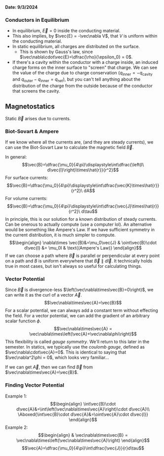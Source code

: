 **Date: 9/3/2024**

### Conductors in Equilibrium
 - In equilibrium, $\vec{E}=0$ inside the conducting material.
 - This also implies, by $\vec{E} = -\vec\nabla V$, that $V$ is uniform within the conducting material.
 - In static equilibrium, all charges are distributed on the surface.
	 - This is shown by Gauss's law, since $\vec\nabla\cdot\vec{E}=\dfrac{\rho}{\epsilon_0} = 0$.
 - If there's a cavity within the conductor with a charge inside, an induced charge forms on the inner surface to "screen" that charge. We can see the value of the charge due to charge conservation $(q_\text{inner}=-q_\text{cavity}$ and $q_\text{outer}-q_\text{inner}=q_\text{net})$, but you can't tell anything about the distribution of the charge from the outside because of the conductor that screens the cavity.

## Magnetostatics
Static $\vec{B}$ arises due to currents.

### Biot-Sovart & Ampere
If we know where all the currents are, (and they are steady currents), we can use the Biot-Sovart Law to calculate the magnetic field $\vec{B}$.

In general:
$$\vec{B}=\dfrac{\mu_0}{4\pi}\displaystyle\int\dfrac{\left(I\ d\vec{l}\right)\times\hat{r}}{r^2}$$
For surface currents:
$$\vec{B}=\dfrac{\mu_0}{4\pi}\displaystyle\int\dfrac{\vec{K}\times\hat{r}}{r^2}\ dA$$
For volume currents:
$$\vec{B}=\dfrac{\mu_0}{4\pi}\displaystyle\int\dfrac{\vec{J}\times\hat{r}}{r^2}\ d\tau$$
In principle, this is our solution for a known distribution of steady currents.
Can be onerous to actually compute (use a computer lol).
An alternative would be something like Ampere's Law. If we have sufficient symmetry in the current distribution, it is much simpler to compute.
$$\begin{align}
\nabla\times \vec{B}&=\mu_0\vec{J} & \oint\vec{B}\cdot d\vec{l} &= \mu_0I & \text{(Ampere's Law)}
\end{align}$$
If we can choose a path where $\vec B$ is parallel or perpendicular at every point on a path and $B$ is uniform everywhere that $\vec{B}\parallel d\vec{l}$.
It technically holds true in most cases, but isn't always so useful for calculating things.

### Vector Potential
Since $\vec{B}$ is divergence-less $\left(\vec\nabla\times\vec{B}=0\right)$, we can write it as the curl of a vector $\vec{A}$.
$$\vec\nabla\times\vec{A}=\vec{B}$$
For a scalar potential, we can always add a constant term without effecting the field.
For a vector potential, we can add the gradient of an arbitrary scalar function $\phi$.
$$\vec\nabla\times\vec{A} = \vec\nabla\times\left(\vec{A}+\vec\nabla\phi\right)$$
This flexibility is called *gauge symmetry*. We'll return to this later in the semester.
In statics, we typically use the *coulomb gauge*, defined as $\vec\nabla\cdot\vec{A}=0$.
This is identical to saying that $\vec\nabla^2\phi = 0$, which looks very familiar...

If we can get $\vec{A}$, then we can find $\vec{B}$ from $\vec\nabla\times\vec{A}=\vec{B}$.

### Finding Vector Potential
Example 1:
$$\begin{align}
\int\vec{B}\cdot d\vec{A}&=\int\left(\vec\nabla\times\vec{A}\right)\cdot d\vec{A}\\
\Aboxed{\int\vec{B}\cdot d\vec{A}&=\oint\vec{A}\cdot d\vec{l}}
\end{align}$$
Example 2:
$$\begin{align}
& \vec\nabla\times\vec{B} = \vec\nabla\times\left(\vec\nabla\times\vec{A}\right)
\end{align}$$
$$\vec{A}=\dfrac{\mu_0}{4\pi}\int\dfrac{\vec{J}}{r}d\tau$$

